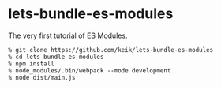 # lets-bundle-es-modules

The very first tutorial of ES Modules.

```
% git clone https://github.com/keik/lets-bundle-es-modules
% cd lets-bundle-es-modules
% npm install
% node_modules/.bin/webpack --mode development
% node dist/main.js
```
